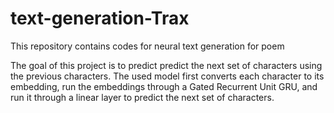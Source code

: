 # text-generation-Trax
This repository contains codes for neural text generation for poem

The goal of this project is to predict predict the next set of characters using the previous characters. The used model first converts each character to its embedding, run the embeddings through a Gated Recurrent Unit GRU, and run it through a linear layer to predict the next set of characters.

